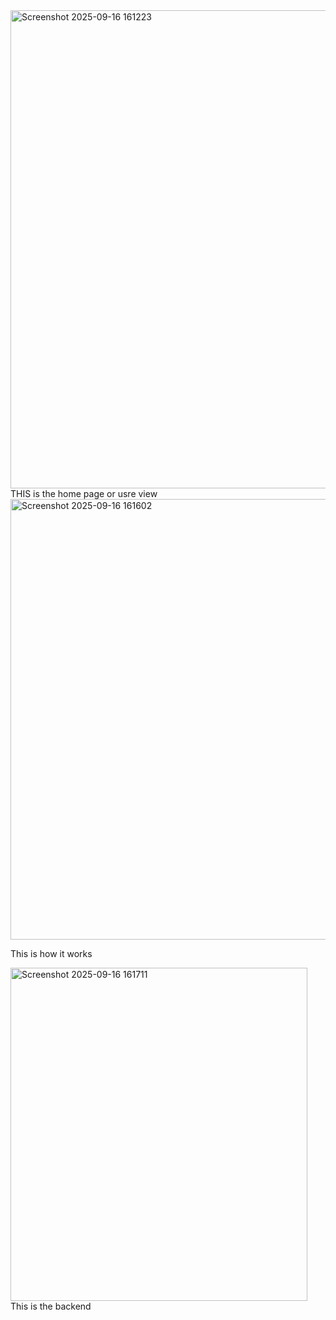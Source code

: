 <img width="1218" height="765" alt="Screenshot 2025-09-16 161223" src="https://github.com/user-attachments/assets/81cff262-024e-410b-b2b8-b9e52b5bbfa6" />
THIS is the home page or usre view 


<img width="581" height="705" alt="Screenshot 2025-09-16 161602" src="https://github.com/user-attachments/assets/492d14d2-ef47-4c6c-8e7c-f6f3141c5b4c" />

This is how it works 

<img width="475" height="533" alt="Screenshot 2025-09-16 161711" src="https://github.com/user-attachments/assets/b7e05e8c-70dd-4fc4-8ba3-675d2f72f164" />
This is the backend
